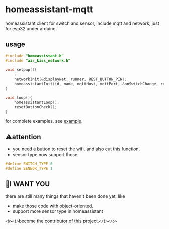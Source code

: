 # homeassistant-mqtt

homeassistant client for switch and sensor, include mqtt and network, just for esp32 under arduino.

## usage

```c++
#include "homeassistant.h"
#include "air_kiss_network.h"

void setpup(){
    ...
    networkInit(&displayNet, runner, REST_BUTTON_PIN);
    homeassistantInit(id, name, mqttHost, mqttPort, &onSwitchChange, runner, false, SWITCH_TYPE, "");
}

void loop(){
    homeassistantLoop();
    resetButtonCheck();
}
```

for complete examples, see [example](examples/watchMan/watchMan.ino).

## ⚠attention

- you need a button to reset the wifi, and also cut this function.
- sensor type now support those:

```C++
#define SWITCH_TYPE 0
#define SENEOR_TYPE 1
```

## 🫵I WANT YOU

there are still many things that haven't been done yet, like

- make those code with object-oriented.
- support more sensor type in homeassistant

`<b><i>`become the contributor of this project.`</i></b>`

